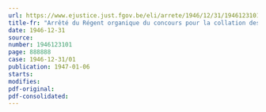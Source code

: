 ```yaml
---
url: https://www.ejustice.just.fgov.be/eli/arrete/1946/12/31/1946123101/justel
title-fr: "Arrêté du Régent organique du concours pour la collation des bourses de voyage réservées aux porteurs de diplômés scientifiques"
date: 1946-12-31
source:
number: 1946123101
page: 888888
case: 1946-12-31/01
publication: 1947-01-06
starts:
modifies:
pdf-original:
pdf-consolidated:
---
```


